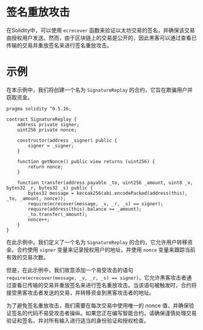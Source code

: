 # 签名重放攻击

在Solidity中，可以使用 `ecrecover` 函数来验证以太坊交易的签名，并确保该交易由授权用户发送。然而，由于区块链上的交易是公开的，因此黑客可以通过查看已传输的交易并重放签名来进行签名重放攻击。

# 示例
在本示例中，我们将创建一个名为 `SignatureReplay` 的合约，它旨在欺骗用户并窃取资金。

```solidity
pragma solidity ^0.5.16;

contract SignatureReplay {
    address private signer;
    uint256 private nonce;

    constructor(address _signer) public {
        signer = _signer;
    }

    function getNonce() public view returns (uint256) {
        return nonce;
    }

    function transfer(address payable _to, uint256 _amount, uint8 _v, bytes32 _r, bytes32 _s) public {
        bytes32 message = keccak256(abi.encodePacked(address(this), _to, _amount, nonce));
        require(ecrecover(message, _v, _r, _s) == signer);
        require(address(this).balance >= _amount);
        _to.transfer(_amount);
        nonce++;
    }
}
```

在此示例中，我们定义了一个名为 `SignatureReplay` 的合约，它允许用户转移资金。合约使用 `signer` 变量来记录授权用户的地址，并使用 `nonce` 变量来跟踪当前有效的交易次数。

但是，在此示例中，我们故意添加一个易受攻击的语句 `require(ecrecover(message, _v, _r, _s) == signer)`，它允许黑客攻击者通过查看已传输的交易并重放签名来进行签名重放攻击。当该语句被触发时，合约将接受黑客攻击者发送的交易，并转移资金到黑客攻击者的地址。

为了避免签名重放攻击，我们需要在每次交易中使用唯一的 nonce 值，并确保验证签名的代码不易受攻击者操纵。如果您正在编写智能合约，请确保谨慎处理交易验证和签名，并对所有输入进行适当的身份验证和授权检查。